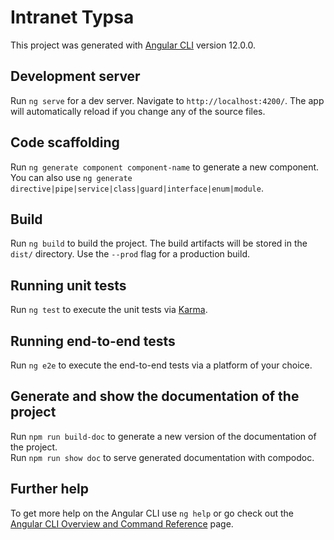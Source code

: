 # Intranet Typsa

This project was generated with [Angular CLI](https://github.com/angular/angular-cli) version 12.0.0.

## Development server

Run `ng serve` for a dev server. Navigate to `http://localhost:4200/`. The app will automatically reload if you change any of the source files.

## Code scaffolding

Run `ng generate component component-name` to generate a new component. You can also use `ng generate directive|pipe|service|class|guard|interface|enum|module`.

## Build

Run `ng build` to build the project. The build artifacts will be stored in the `dist/` directory. Use the `--prod` flag for a production build.

## Running unit tests

Run `ng test` to execute the unit tests via [Karma](https://karma-runner.github.io).

## Running end-to-end tests

Run `ng e2e` to execute the end-to-end tests via a platform of your choice.

## Generate and show the documentation of the project

Run `npm run build-doc` to generate a new version of the documentation of the project.<br />
Run `npm run show doc` to serve generated documentation with compodoc.

## Further help

To get more help on the Angular CLI use `ng help` or go check out the [Angular CLI Overview and Command Reference](https://angular.io/cli) page.
